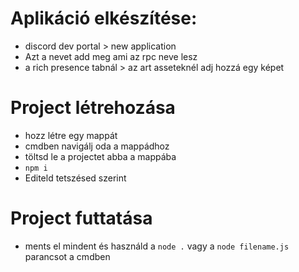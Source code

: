 # Aplikáció elkészítése:
- discord dev portal > new application
- Azt a nevet add meg ami az rpc neve lesz
- a rich presence tabnál > az art asseteknél adj hozzá egy képet
# Project létrehozása
- hozz létre egy mappát
- cmdben navigálj oda a mappádhoz
- töltsd le a projectet abba a mappába
- `npm i`
- Editeld tetszésed szerint
# Project futtatása
- ments el mindent és használd a `node .` vagy a `node filename.js` parancsot a cmdben
